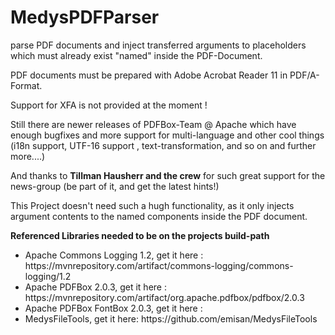# MedysPDFParser
parse PDF documents and inject transferred arguments to placeholders which must already exist "named" inside the PDF-Document.

PDF documents must be prepared with Adobe Acrobat Reader 11 in PDF/A-Format.

Support for XFA is not provided at the moment !

Still there are newer releases of PDFBox-Team @ Apache which have enough bugfixes and more support for multi-language and other cool things (i18n support, UTF-16 support , text-transformation, and so on and further more....)

And thanks to <b>Tillman Hausherr and the crew</b> for such great support for the news-group (be part of it, and get the latest hints!)

This Project doesn't need such a hugh functionality, as it only injects argument contents to the named components inside the PDF document.

<b>Referenced Libraries needed to be on the projects build-path</b>
<ul>
  <li>Apache Commons Logging 1.2, get it here : https://mvnrepository.com/artifact/commons-logging/commons-logging/1.2</li>
  <li>Apache PDFBox 2.0.3, get it here : https://mvnrepository.com/artifact/org.apache.pdfbox/pdfbox/2.0.3</li>
  <li>Apache PDFBox FontBox 2.0.3, get it here :</li>
  <li>MedysFileTools, get it here: https://github.com/emisan/MedysFileTools</li>
</ul>
